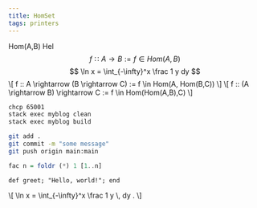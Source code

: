 ```yaml
---
title: HomSet
tags: printers
---
```


Hom(A,B)
Hel
$$ f \Colon A \rightarrow B := f \in Hom(A, B) $$
$$ \ln x = \int_{-\infty}^x \frac 1 y  dy $$
\\[ f :: A \\rightarrow (B \\rightarrow C) := f \\in Hom(A, Hom(B,C)) \\]
\\[ f :: (A \\rightarrow B) \\rightarrow C := f \\in Hom(Hom(A,B),C) \\]

```bash
chcp 65001
stack exec myblog clean
stack exec myblog build
```

```bash
git add .
git commit -m "some message"
git push origin main:main
```



``` haskell
fac n = foldr (*) 1 [1..n]
```

```{.ruby .numberLines}
def greet; "Hello, world!"; end
```
\\[ \\ln x = \\int_{-\\infty}^x \\frac 1 y \\, dy . \\]